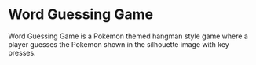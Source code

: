 # Word Guessing Game 

Word Guessing Game is a Pokemon themed hangman style game where a player guesses the Pokemon shown in the silhouette image with key presses.
